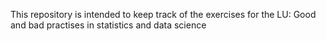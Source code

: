 <p>This repository is intended to keep track of the exercises for the LU: Good and bad practises in statistics and data science</p>
